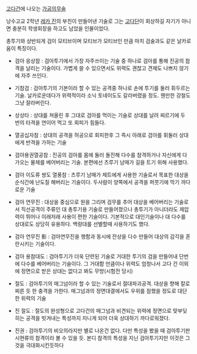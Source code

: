 [고다건](%EA%B3%A0%EB%8B%A4%EA%B1%B4.md)에 나오는 [가공의무술](%EA%B0%80%EA%B3%B5%EC%9D%98%20%EB%AC%B4%EC%88%A0.md)

낭수고교 2학년 [레카 진](%EB%A0%88%EC%B9%B4%20%EC%A7%84.md)의 부친이 만들어낸 기술로 그는 [고다단](%EA%B3%A0%EB%8B%A4%20%EB%8B%A8.md)이 회상하길 자기가 아니면 충분히 학생회장을 하고도 남았을
인물이었다.

총투기와 상반되게 검이 모티브이며 모티브가 모티브인 만큼 마치 검술과도 같은 날카로움이 특징이다.

  * 검아 응상참 : 검아투기에서 가장 자주쓰이는 기술 중 하나로 검아를 통해 진공의 참격을 날리는 기술이다. 가볍게 쓸 수 있으면서도 위력도 괜찮고 견제도 나쁘지 않기에 자주 쓰인다.  

  * 기참검 : 검아투기의 기본이라 할 수 있는 공격중 하나로 손에 투기를 둘러 휘두르는 기술. 날카로운데다가 위력적이라 소닉 토네이도도 갈라버렸을 정도. 웬만한 강철도 그냥 잘라버린다.  

  * 상상타 : 상대를 쳐올린 후 그대로 검아를 먹이는 기술로 상대를 날려 찌르기에 두 번의 타격을 연이어 먹고 또 회피가 힘들다.  

  * 열공십자참 : 상대의 공격을 허공으로 회피한후 그 즉시 아래로 검아를 휘둘러 상대에게 반격을 가하는 기술  

  * 검아용권열공참 : 진공의 검아를 몸에 둘러 돌진해 다수를 참격하거나 자신에게 다가오는 물체를 베어버리는 기술. 본편에선 츠루기 남매가 길을 트기 위해 사용했다.  

  * 검아 이도류 쌍도 열풍참 : 츠루기 남매가 제트에게 사용한 기술로서 목표한 대상을 순식간에 난도질 해버리는 기술이다. 두사람이 양쪽에서 공격을 퍼붓기에 막기 까다로운 기술  

  * 검아 연무진 : 대상을 중심으로 원을 그리며 검무를 추어 대상을 베어버리는 기술로서 직선공격이 주류인 대 총투기용 기술로 만들어졌으나 총투기가 아니더라도 제압력이 뛰어나 이래저래 사용이 편한 기술이다. 기본적으로 대인기술이나 대 다수를 상대로도 상당히 유용하다. 백랑대를 선별할때 사용하기도 했다.  

  * 검아 연무진 影 : 검아연무진을 행함과 동시에 잔상을 다수 만들어 대상의 감각을 혼란시키는 기술이다.  

  * 검아 용참대도 : 검아투기가 더욱 단련된 기술로 거대한 투기의 검을 만들어내 단번에 다수를 베어버리는 기술이다. 그 거대함 만큼이나 위력도 엄청나서 고다 건 이외에 정면으로 받은 상대는 없다고 봐도 무방(시험전 당시)  

  * 절도 : 검아투기의 매그넘이라 할 수 있는 기술로서 절대파괴공격. 대상을 향해 칼로 찌른 듯 한 충격을 가한다. 매그넘과의 정면대결에서도 우위를 점했을 정도로 대단한 위력의 기술  

  * 진 절도 : 절도의 완성형으로 고다건의 매그넘과 비견되는 위력에 정면으로 맞부딪히는 공격을 빗겨내는 특성까지 지니게 되어 더욱 상대하기 까다로워졌다.  

  * 진권 : 검아투기의 비오의라지만 별로 나온건 없다. 다만 특성을 봤을 때 검아투기판 시현류의 참격이라 볼 수 있을 듯. 본디 참격의 특성을 지닌 검아투기지만 이것은 그것을 극대화시킨듯하다

